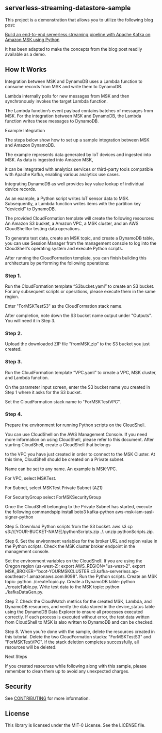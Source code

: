 ## serverless-streaming-datastore-sample
This project is a demonstration that allows you to utilize the following blog post:

[Build an end-to-end serverless streaming pipeline with Apache Kafka on Amazon MSK using Python](https://aws.amazon.com/blogs/big-data/build-an-end-to-end-serverless-streaming-pipeline-with-apache-kafka-on-amazon-msk-using-python/)

It has been adapted to make the concepts from the blog post readily available as a demo.

## How It Works

Integration between MSK and DynamoDB uses a Lambda function to consume records from MSK and write them to DynamoDB. 

Lambda internally polls for new messages from MSK and then synchronously invokes the target Lambda function.

The Lambda function’s event payload contains batches of messages from MSK. For the integration between MSK and DynamoDB, the Lambda function writes these messages to DynamoDB. 

Example Integration

The steps below show how to set up a sample integration between MSK and Amazon DynamoDB. 

The example represents data generated by IoT devices and ingested into MSK. As data is ingested into Amazon MSK, 

it can be integrated with analytics services or third-party tools compatible with Apache Kafka, enabling various analytics use cases.

Integrating DynamoDB as well provides key value lookup of individual device records.

As an example, a Python script writes IoT sensor data to MSK. Subsequently, a Lambda function writes items with the partition key "deviceid" to DynamoDB.

The provided CloudFormation template will create the following resources: An Amazon S3 bucket, a Amazon VPC, a MSK cluster, and an AWS CloudShellfor testing data operations.

To generate test data, create an MSK topic, and create a DynamoDB table, you can use Session Manager from the management console to log into the CloudShell's operating system and execute Python scripts.

After running the CloudFormation template, you can finish building this architecture by performing the following operations:

### Step 1. 

Run the CloudFormation template “S3bucket.yaml” to create an S3 bucket. For any subsequent scripts or operations, please execute them in the same region.

Enter "ForMSKTestS3" as the CloudFormation stack name.

After completion, note down the S3 bucket name output under "Outputs". You will need it in Step 3. 
 
### Step 2. 

Upload the downloaded ZIP file “fromMSK.zip” to the S3 bucket you just created.
 
### Step 3.  

Run the CloudFormation template “VPC.yaml” to create a VPC, MSK cluster, and Lambda function.

On the parameter input screen, enter the S3 bucket name you created in Step 1 where it asks for the S3 bucket.

Set the CloudFormation stack name to "ForMSKTestVPC".
 
### Step 4. 

Prepare the environment for running Python scripts on the CloudShell.

You can use CloudShell on the AWS Management Console. If you need more information on using CloudShell, please refer to this document. After starting CloudShell, create a CloudShell that belongs 

to the VPC you have just created in order to connect to the MSK Cluster. At this time, CloudShell should be created on a Private subnet.

Name can be set to any name. An example is MSK-VPC.

For VPC, select MSKTest.

For Subnet, select MSKTest Private Subnet (AZ1)

For SecurityGroup select ForMSKSecurityGroup






 
 


Once the CloudShell belonging to the Private Subnet has started, execute the following commandspip install boto3 kafka-python aws-msk-iam-sasl-signer-python

Step 5. Download Python scripts from the S3 bucket.
aws s3 cp s3://[YOUR-BUCKET-NAME]/pythonScripts.zip ./.
unzip pythonScripts.zip.


Step 6. Set the environment variables for the broker URL and region value in the Python scripts.
Check the MSK cluster broker endpoint in the management console.
 

 
Set the environment variables on the CloudShell.
If you are using the Oregon region (us-west-2):
export AWS_REGION="us-west-2".
export MSK_BROKER="boot-YOURMSKCLUSTER.c3.kafka-serverless.ap-southeast-1.amazonaws.com:9098".
Run the Python scripts.
Create an MSK topic:
python ./createTopic.py.
Create a DynamoDB table:
python ./createTable.py.
Write test data to the MSK topic:
python ./kafkaDataGen.py.

Step 7. Check the CloudWatch metrics for the created MSK, Lambda, and DynamoDB resources, and verify the data stored in the device_status table using the DynamoDB Data Explorer to ensure all processes executed correctly. If each process is executed without error, the test data written from CloudShell to MSK is also written to DynamoDB and can be checked.
 

Step 8. When you're done with the sample, delete the resources created in this tutorial.
Delete the two CloudFormation stacks: "ForMSKTestS3" and "ForMSKTestVPC". If the stack deletion completes successfully, all resources will be deleted.

Next Steps

If you created resources while following along with this sample, please remember to clean them up to avoid any unexpected charges.


## Security

See [CONTRIBUTING](CONTRIBUTING.md#security-issue-notifications) for more information.

## License

This library is licensed under the MIT-0 License. See the LICENSE file.

